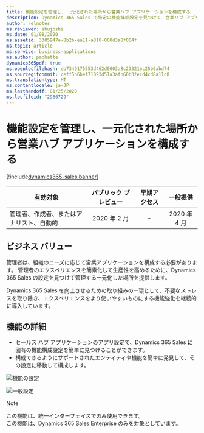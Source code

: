 ```yaml
---
title: 機能設定を管理し、一元化された場所から営業ハブ アプリケーションを構成する
description: Dynamics 365 Sales で特定の機能構成設定を見つけて、営業ハブ アプリケーションで一元化した場所から管理します。
author: relnotes
ms.reviewer: shujoshi
ms.date: 01/08/2020
ms.assetid: 3305947e-8b2b-ea11-a810-000d3a8f004f
ms.topic: article
ms.service: business-applications
ms.author: pachatte
dynamics365pdf: true
ms.openlocfilehash: eb7349175553d462d0003a8c23321bc25b6abd74
ms.sourcegitcommit: ceff5b6bef71093d51a3afb60b3fecd4cd8a11c8
ms.translationtype: HT
ms.contentlocale: ja-JP
ms.lasthandoff: 01/25/2020
ms.locfileid: "2986729"
---
```

# <a name="manage-feature-settings-and-configure-the-sales-hub-application-from-a-centralized-location"></a>機能設定を管理し、一元化された場所から営業ハブ アプリケーションを構成する
[!include[dynamics365-sales banner](../includes/dynamics365-sales.md)]

| 有効対象    |  パブリック プレビュー | 早期アクセス | 一般提供 | 
| ---------- | :----------: |:----------: |:----------: |
|管理者、作成者、またはアナリスト、自動的|2020 年 2 月|-| 2020 年 4 月|


## <a name="business-value"></a>ビジネス バリュー
<!-- bv start -->
管理者は、組織のニーズに応じて営業アプリケーションを構成する必要があります。 管理者のエクスペリエンスを簡素化して生産性を高めるために、Dynamics 365 Sales の設定を見つけて管理する一元化した場所を提供します。 

Dynamics 365 Sales を向上させるための取り組みの一環として、不要なストレスを取り除き、エクスペリエンスをより使いやすいものにする機能強化を継続的に導入しています。 
<!-- bv end -->



## <a name="feature-details"></a>機能の詳細
<!--feature detail start -->
- セールス ハブ アプリケーションのアプリ設定で、Dynamics 365 Sales に固有の機能構成設定を簡単に見つけることができます。
- 構成できるようにサポートされたエンティティや機能を簡単に発見して、その設定に移動して構成します。
<!--feature detail end -->


![機能の設定](media/feature-setting.png "機能の設定")
<!-- Picture 1 -->

![一般設定](media/general-settings.png "一般設定")
<!-- Picture 2 -->

> [!NOTE]
> この機能は、統一インターフェイスでのみ使用できます。<br>
> この機能は、Dynamics 365 Sales Enterprise のみを対象としています。






